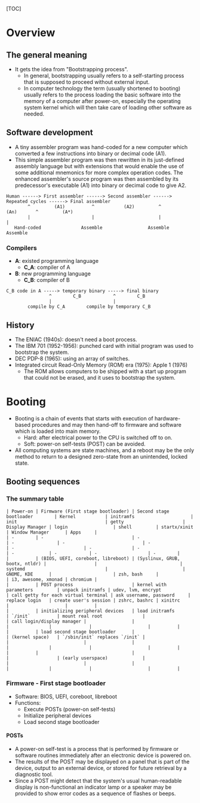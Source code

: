 [TOC]

# Overview
## The general meaning
- It gets the idea from "Bootstrapping process".
    + In general, bootstrapping usually refers to a self-starting
    process that is supposed to proceed without external input.
    + In computer technology the term (usually shortened to booting)
    usually refers to the process loading the basic software into the
    memory of a computer after power-on, especially the operating system
    kernel which will then take care of loading other software as
    needed.

## Software development
- A tiny assembler program was hand-coded for a new computer which
converted a few instructions into binary or decimal code (A1).
- This simple assembler program was then rewritten in its just-defined
assembly language but with extensions that would enable the use of some
additional mnemonics for more complex operation codes. The enhanced
assembler's source program was then assembled by its predecessor's
executable (A1) into binary or decimal code to give A2.

```
Human ------> First assembler ------> Second assembler ------> Repeated cycles ------> Final assembler
        ^         (A1)          ^           (A2)         ^            (An)       ^         (A*)
        |                       |                        |                       |
   Hand-coded               Assemble                 Assemble                 Assemble
```

### Compilers
- **A**: existed programming language
    + **C_A**: compiler of A
- **B**: new programming language
    + **C_B**: compiler of B

```
C_B code in A -----> temporary binary -----> final binary
                ^        C_B            ^        C_B
                |                       |
        compile by C_A        compile by temporary C_B
```

## History
- The ENIAC (1940s): doesn't need a boot process.
- The IBM 701 (1952-1956): punched card with initial program was used to
bootstrap the system.
- DEC PDP-8 (1965): using an array of switches.
- Integrated circuit Read-Only Memory (ROM) era (1975): Apple 1 (1976)
    + The ROM allows computers to be shipped with a start up program
    that could not be erased, and it uses to bootstrap the system.

# Booting
- Booting is a chain of events that starts with execution of
hardware-based procedures and may then hand-off to firmware and software
which is loaded into main memory.
    + Hard: after electrical power to the CPU is switched off to on.
    + Soft: power-on self-tests (POST) can be avoided.
- All computing systems are state machines, and a reboot may be the only
method to return to a designed zero-state from an unintended, locked
state.

## Booting sequences

### The summary table

```
| Power-on | Firmware (First stage bootloader) | Second stage bootloader        | Kernel           | initramfs                     | init                                 | getty                      | Display Manager | login                 | shell         | startx/xinit | Window Manager      | Apps     |
| -        | -                                 | -                              | -                | -                             | -                                    | -                          | -               | -                     | -             | -            | -                   | -        |
|          | (BIOS, UEFI, coreboot, libreboot) | (Syslinux, GRUB, bootx, ntldr) |                  |                               | systemd                              |                            | GNOME, KDE      |                       | zsh, bash     |              | i3, awesome, xmonad | chromium |
|          | POST process                      | kernel with parameters         | unpack initramfs | udev, lvm, encrypt            | call getty for each virtual terminal | ask username, password     | replace login   | create user's session | zshrc, bashrc | xinitrc      |                     |          |
|          | initializing peripheral devices   | load initramfs                 | `/init`          | mount real root               |                                      | call login/display manager |                 |                       |               |              |                     |          |
|          | load second stage bootloader      |                                | (kernel space)   | `/sbin/init` replaces `/init` |                                      |                            |                 |                       |               |              |                     |          |
|          |                                   |                                |                  | (early userspace)             |                                      |                            |                 |                       |               |              |                     |          |
```

### Firmware - First stage bootloader
- Software: BIOS, UEFI, coreboot, libreboot
- Functions:
    + Execute POSTs (power-on self-tests)
    + Initialize peripheral devices
    + Load second stage bootloader

#### POSTs
- A power-on self-test is a process that is performed by firmware or
software routines immediately after an electronic device is powered on.
- The results of the POST may be displayed on a panel that is part of
the device, output to an external device, or stored for future retrieval
by a diagnostic tool.
- Since a POST might detect that the system's usual human-readable
display is non-functional an indicator lamp or a speaker may be provided
to show error codes as a sequence of flashes or beeps.
